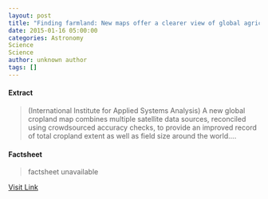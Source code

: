 ```yaml
---
layout: post
title: "Finding farmland: New maps offer a clearer view of global agriculture"
date: 2015-01-16 05:00:00
categories: Astronomy
Science
Science
author: unknown author
tags: []
---
```



#### Extract
>(International Institute for Applied Systems Analysis) A new global cropland map combines multiple satellite data sources, reconciled using crowdsourced accuracy checks, to provide an improved record of total cropland extent as well as field size around the world....

#### Factsheet
>factsheet unavailable

[Visit Link](http://www.eurekalert.org/pub_releases/2015-01/iifa-ffn011415.php)


